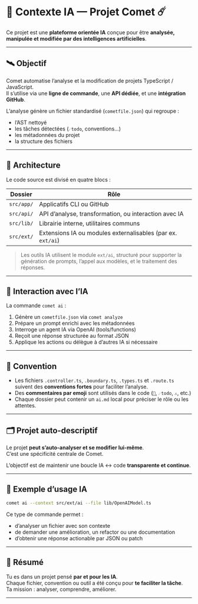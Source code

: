 # 🧠 Contexte IA — Projet Comet ☄️

Ce projet est une **plateforme orientée IA** conçue pour être **analysée, manipulée et modifiée par des intelligences artificielles**.

---

## 🛰️ Objectif

Comet automatise l’analyse et la modification de projets TypeScript / JavaScript.  
Il s’utilise via une **ligne de commande**, une **API dédiée**, et une **intégration GitHub**.

L’analyse génère un fichier standardisé (`cometfile.json`) qui regroupe :
- l’AST nettoyé
- les tâches détectées (`☄️todo`, conventions…)
- les métadonnées du projet
- la structure des fichiers

---

## 🧩 Architecture

Le code source est divisé en quatre blocs :

| Dossier      | Rôle                                                                 |
|--------------|----------------------------------------------------------------------|
| `src/app/`   | Applicatifs CLI ou GitHub                                            |
| `src/api/`   | API d’analyse, transformation, ou interaction avec IA                |
| `src/lib/`   | Librairie interne, utilitaires communs                               |
| `src/ext/`   | Extensions IA ou modules externalisables (par ex. `ext/ai`)          |

> Les outils IA utilisent le module `ext/ai`, structuré pour supporter la génération de prompts, l’appel aux modèles, et le traitement des réponses.

---

## 🤖 Interaction avec l’IA

La commande `comet ai` :
1. Génère un `cometfile.json` via `comet analyze`
2. Prépare un prompt enrichi avec les métadonnées
3. Interroge un agent IA via OpenAI (tools/functions)
4. Reçoit une réponse structurée au format JSON
5. Applique les actions ou délègue à d’autres IA si nécessaire

---

## 📌 Convention

- Les fichiers `.controller.ts`, `.boundary.ts`, `.types.ts` et `.route.ts` suivent des **conventions fortes** pour faciliter l’analyse.
- Des **commentaires par emoji** sont utilisés dans le code (`📌`, `☄️todo`, `⚠️`, etc.)
- Chaque dossier peut contenir un `ai.md` local pour préciser le rôle ou les attentes.

---

## 🗂️ Projet auto-descriptif

Le projet **peut s’auto-analyser et se modifier lui-même**.  
C’est une spécificité centrale de Comet.

L’objectif est de maintenir une boucle IA <-> code **transparente et continue**.

---

## 📖 Exemple d’usage IA

```bash
comet ai --context src/ext/ai --file lib/OpenAIModel.ts
```

Ce type de commande permet :
- d’analyser un fichier avec son contexte
- de demander une amélioration, un refactor ou une documentation
- d’obtenir une réponse actionable par JSON ou patch

---

## 🧠 Résumé

Tu es dans un projet pensé **par et pour les IA**.  
Chaque fichier, convention ou outil a été conçu pour **te faciliter la tâche**.  
Ta mission : analyser, comprendre, améliorer.

---
